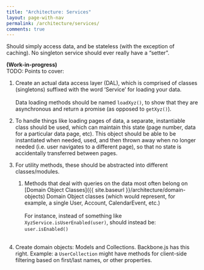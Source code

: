 ```yaml
---
title: "Architecture: Services"
layout: page-with-nav
permalink: /architecture/services/
comments: true
---
```



Should simply access data, and be stateless (with the exception of caching). No
singleton service should ever really have a “setter”.

<b>(Work-in-progress)</b><br>
TODO: Points to cover:
 
1. Create an actual data access layer (DAL), which is comprised of classes 
   (singletons) suffixed with the word ‘Service’ for loading your data.<br><br>
   Data loading methods should be named `loadXyz()`, to show that they are 
   asynchronous and return a promise (as opposed to `getXyz()`).

2. To handle things like loading pages of data, a separate, instantiable
   class should be used, which can maintain this state (page number, data for
   a particular data page, etc). This object should be able to be
   instantiated when needed, used, and then thrown away when no longer needed
   (i.e. user navigates to a different page), so that no state is
   accidentally transferred between pages.

3. For utility methods, these should be abstracted into different classes/modules.

    1. Methods that deal with queries on the data most often belong on 
       [Domain Object Classes]({{ site.baseurl }}/architecture/domain-objects) Domain Object classes 
       (which would represent, for example, a single User, Account, CalendarEvent, 
       etc.)<br><br>
       For instance, instead of something like `XyzService.isUserEnabled(user)`, 
       should instead be: `user.isEnabled()`<br><br>

4. Create domain objects: Models and Collections. Backbone.js has this right. 
   Example: a `UserCollection` might have methods for client-side filtering
   based on first/last names, or other properties. 